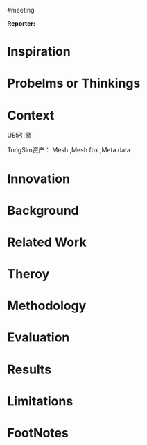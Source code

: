 #meeting 

**Reporter:**  

# Inspiration
# Probelms or Thinkings 
# Context
UE5引擎


TongSim资产： Mesh ,Mesh fbx ,Meta data
# Innovation
# Background
# Related Work
# Theroy
# Methodology
# Evaluation
# Results
# Limitations
# FootNotes
